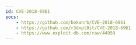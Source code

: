 ```yaml
---
id: CVE-2018-6961
pocs:
    - https://github.com/bokanrb/CVE-2018-6961
    - https://github.com/r3dxpl0it/CVE-2018-6961
    - https://www.exploit-db.com/raw/44959
---
```


